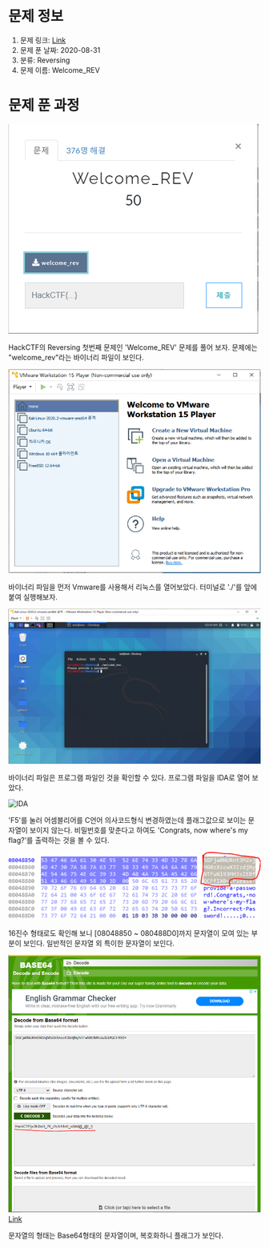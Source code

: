 # 문제 정보
1. 문제 링크: [Link](https://ctf.j0n9hyun.xyz/challenges#Welcome_REV)
2. 문제 푼 날짜: 2020-08-31
3. 분류: Reversing
4. 문제 이름: Welcome_REV

# 문제 푼 과정

![main](pic/main.PNG)

HackCTF의 Reversing 첫번째 문제인 'Welcome_REV' 문제를 풀어 보자.
문제에는 "welcome_rev"라는 바이너리 파일이 보인다.

![linux](pic/linux.PNG)

바이너리 파일을 먼저 Vmware를 사용해서 리눅스를 열어보았다.
터미널로 './'를 앞에 붙여 실행해보자.

![result](pic/res.PNG)

바이너리 파일은 프로그램 파일인 것을 확인할 수 있다.
프로그램 파일을 IDA로 열어 보았다.

![IDA](pic/result.PNG)

'F5'를 눌러 어셈블리어를 C언어 의사코드형식 변경하였는데 플래그값으로 보이는 문자열이 보이지 않는다. 비밀번호를 맞춘다고 하여도 'Congrats, now where's my flag?'를 출력하는 것을 볼 수 있다.

![encrypted_flag](pic/ef.PNG)

16진수 형태로도 확인해 보니 [08048850 ~ 080488D0]까지 문자열이 모여 있는 부분이 보인다. 일반적인 문자열 외 특이한 문자열이 보인다.

![flag](pic/base64flag.PNG) [Link](https://www.base64decode.org/)

문자열의 형태는 Base64형태의 문자열이며, 복호화하니 플래그가 보인다.